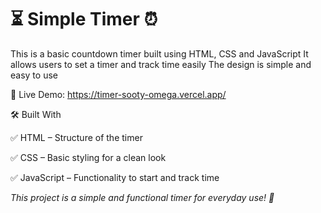 # ⏳ Simple Timer ⏰
This is a basic countdown timer built using HTML, CSS and JavaScript It allows users to set a timer and track time easily The design is simple and easy to use

🔗 Live Demo: https://timer-sooty-omega.vercel.app/

🛠 Built With

✅ HTML – Structure of the timer

✅ CSS – Basic styling for a clean look

✅ JavaScript – Functionality to start and track time

*This project is a simple and functional timer for everyday use! 🚀*


